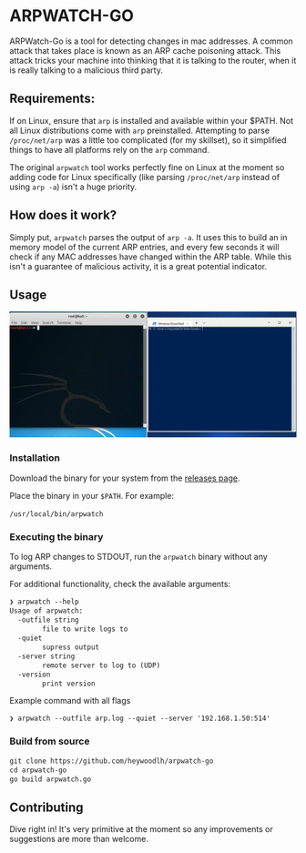 # ARPWATCH-GO
ARPWatch-Go is a tool for detecting changes in mac addresses. A common attack that takes place is known as an ARP cache poisoning attack. This attack tricks your machine into thinking that it is talking to the router, when it is really talking to a malicious third party.

## Requirements:

If on Linux, ensure that `arp` is installed and available within your $PATH. Not all Linux distributions come with `arp` preinstalled. Attempting to parse `/proc/net/arp` was a little too complicated (for my skillset), so it simplified things to have all platforms rely on the `arp` command.

The original `arpwatch` tool works perfectly fine on Linux at the moment so adding code for Linux specifically (like parsing `/proc/net/arp` instead of using `arp -a`) isn't a huge priority.

## How does it work?

Simply put, `arpwatch` parses the output of `arp -a`. It uses this to build an in memory model of the current ARP entries, and every few seconds it will check if any MAC addresses have changed within the ARP table. While this isn't a guarantee of malicious activity, it is a great potential indicator.

## Usage

![](example.gif)

### Installation

Download the binary for your system from the [releases page](https://github.com/heywoodlh/arpwatch-go/releases).

Place the binary in your `$PATH`. For example:

`/usr/local/bin/arpwatch`


### Executing the binary

To log ARP changes to STDOUT, run the `arpwatch` binary without any arguments.

For additional functionality, check the available arguments:

```
❯ arpwatch --help
Usage of arpwatch:
  -outfile string
        file to write logs to
  -quiet
        supress output
  -server string
        remote server to log to (UDP)
  -version
        print version
```

Example command with all flags

```
❯ arpwatch --outfile arp.log --quiet --server '192.168.1.50:514'
```
  

### Build from source

```
git clone https://github.com/heywoodlh/arpwatch-go
cd arpwatch-go
go build arpwatch.go
```


## Contributing

Dive right in! It's very primitive at the moment so any improvements or suggestions are more than welcome.
